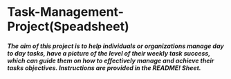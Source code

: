 # Task-Management-Project(Speadsheet)
##### The aim of this project is to help individuals or organizations manage day to day tasks, have a picture of the level of their weekly task success, which can guide them on how to effectively manage and achieve their tasks objectives. Instructions are provided in the README! Sheet.
